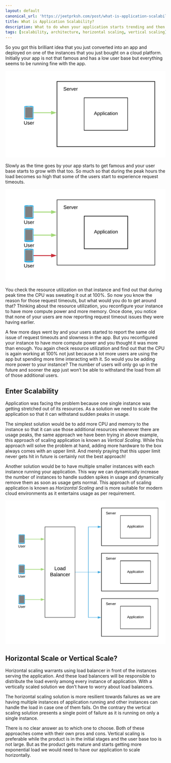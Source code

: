 ```yaml
---
layout: default
canonical_url: 'https://jeetprksh.com/post/what-is-application-scalability/'
title: What is Application Scalability?
description: What to do when your application starts trending and then drowning in a huge load?
tags: [scalability, architecture, horizontal scaling, vertical scaling]
---
```


So you got this brilliant idea that you just converted into an app and deployed on one of the instances that you just bought on a cloud platform. Initially your app is not that famous and has a low user base but everything seems to be running fine with the app.

![Smaller Load](./img01.png "Happy users")

Slowly as the time goes by your app starts to get famous and your user base starts to grow with that too. So much so that during the peak hours the load becomes so high that some of the users start to experience request timeouts.

![Greater Load](./img02.png "Small number of unhappy users")

You check the resource utilization on that instance and find out that during peak time the CPU was sweating it out at 100%. So now you know the reason for those request timeouts, but what would you do to get around that? Thinking about the resource utilization, you reconfigure your instance to have more compute power and more memory. Once done, you notice that none of your users are now reporting request timeout issues they were having earlier.

A few more days went by and your users started to report the same old issue of request timeouts and slowness in the app. But you reconfigured your instance to have more compute power and you thought it was more than enough. You again check resource utilization and find out that the CPU is again working at 100% not just because a lot more users are using the app but spending more time interacting with it. So would you be adding more power to your instance? The number of users will only go up in the future and sooner the app just won’t be able to withstand the load from all of those additional users.

## Enter Scalability

Application was facing the problem because one single instance was getting stretched out of its resources. As a solution we need to scale the application so that it can withstand sudden peaks in usage. 

The simplest solution would be to add more CPU and memory to the instance so that it can use those additional resources whenever there are usage peaks, the same approach we have been trying in above example, this approach of scaling application is known as *Vertical Scaling*. While this approach will solve the problem at hand, adding more hardware to the box always comes with an upper limit. And merely praying that this upper limit never gets hit in future is certainly not the best approach!

Another solution would be to have multiple smaller instances with each instance running your application. This way we can dynamically increase the number of instances to handle sudden spikes in usage and dynamically remove them as soon as usage gets normal. This approach of scaling application is known as *Horizontal Scaling* and is more suitable for modern cloud environments as it entertains usage as per requirement.

![Vertical Scaling](./img03.png "Load Balanced and Vertically Scaled Solution")


## Horizontal Scale or Vertical Scale?

Horizontal scaling warrants using load balancer in front of the instances serving the application. And these load balancers will be responsible to distribute the load evenly among every instance of application. With a vertically scaled solution we don’t have to worry about load balancers.

The horizontal scaling solution is more resilient towards failures as we are having multiple instances of application running and other instances can handle the load in case one of them fails. On the contrary the vertical scaling solution presents a single point of failure as it is running on only a single instance.

There is no clear answer as to which one to choose. Both of these approaches come with their own pros and cons. Vertical scaling is preferable while the product is in the initial stages and the user base too is not large. But as the product gets mature and starts getting more exponential load we would need to have our application to scale horizontally.
